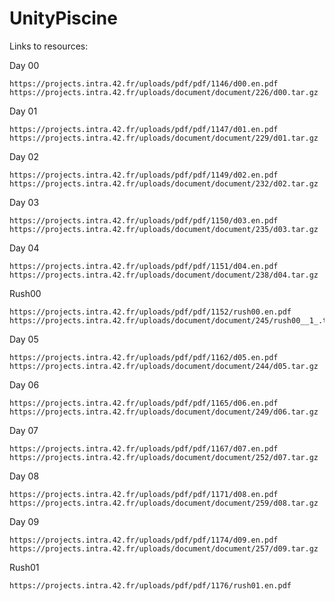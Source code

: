 # UnityPiscine

Links to resources:

Day 00

    https://projects.intra.42.fr/uploads/pdf/pdf/1146/d00.en.pdf
    https://projects.intra.42.fr/uploads/document/document/226/d00.tar.gz

Day 01

    https://projects.intra.42.fr/uploads/pdf/pdf/1147/d01.en.pdf
    https://projects.intra.42.fr/uploads/document/document/229/d01.tar.gz

Day 02

    https://projects.intra.42.fr/uploads/pdf/pdf/1149/d02.en.pdf
    https://projects.intra.42.fr/uploads/document/document/232/d02.tar.gz

Day 03

    https://projects.intra.42.fr/uploads/pdf/pdf/1150/d03.en.pdf
    https://projects.intra.42.fr/uploads/document/document/235/d03.tar.gz

Day 04

    https://projects.intra.42.fr/uploads/pdf/pdf/1151/d04.en.pdf
    https://projects.intra.42.fr/uploads/document/document/238/d04.tar.gz

Rush00

    https://projects.intra.42.fr/uploads/pdf/pdf/1152/rush00.en.pdf
    https://projects.intra.42.fr/uploads/document/document/245/rush00__1_.tar.gz

Day 05

    https://projects.intra.42.fr/uploads/pdf/pdf/1162/d05.en.pdf
    https://projects.intra.42.fr/uploads/document/document/244/d05.tar.gz

Day 06

    https://projects.intra.42.fr/uploads/pdf/pdf/1165/d06.en.pdf
    https://projects.intra.42.fr/uploads/document/document/249/d06.tar.gz

Day 07

    https://projects.intra.42.fr/uploads/pdf/pdf/1167/d07.en.pdf
    https://projects.intra.42.fr/uploads/document/document/252/d07.tar.gz

Day 08

    https://projects.intra.42.fr/uploads/pdf/pdf/1171/d08.en.pdf
    https://projects.intra.42.fr/uploads/document/document/259/d08.tar.gz

Day 09

    https://projects.intra.42.fr/uploads/pdf/pdf/1174/d09.en.pdf
    https://projects.intra.42.fr/uploads/document/document/257/d09.tar.gz

Rush01

    https://projects.intra.42.fr/uploads/pdf/pdf/1176/rush01.en.pdf
